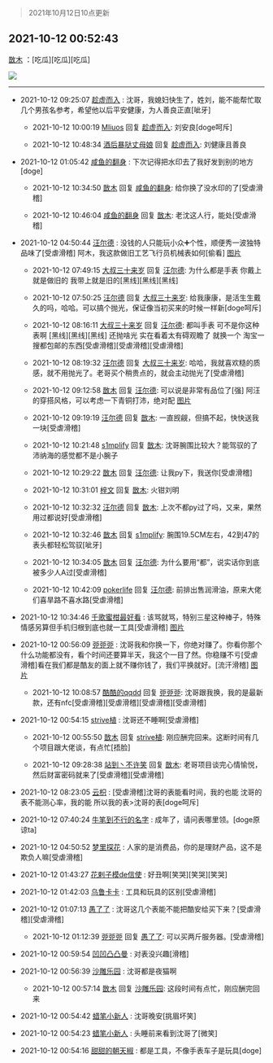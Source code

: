 > 2021年10月12日10点更新
<link rel="stylesheet" href="https://cdn.jsdelivr.net/gh/taotie6/sampleJSON@main/css/photo_show.css">
<meta name="referrer" content="no-referrer" />


 ## 2021-10-12 00:52:43 

 [㪚木](https://www.coolapk.com/feed/30628744?shareKey=OGUzMmRlYjAwMmRmNjE2NDZmNDI~) ：[吃瓜][吃瓜][吃瓜] 

<div class="album">
<img class="img-item" src="http://image.coolapk.com/feed/2021/1012/00/1081091_8bc9a7f9_1162_6808@1620x1614.jpeg" />
</div>

 ------- 

- 2021-10-12 09:25:07 [趁虚而入](uid=797342) : 沈哥，我媳妇快生了，姓刘，能不能帮忙取几个男孩名参考，希望他以后平安健康，为人善良正直[呲牙] 

    - 2021-10-12 10:00:19 [Mliuos](uid=837000) 回复 [趁虚而入](uid=797342): 刘安良[doge呵斥] 

    - 2021-10-12 10:48:34 [酒后暴哒丈母娘](uid=958361) 回复 [趁虚而入](uid=797342): 刘健康且善良 

- 2021-10-12 01:05:42 [咸鱼的翻身](uid=3945270) : 下次记得把水印去了我好发到别的地方[doge] 

    - 2021-10-12 10:34:50 [㪚木](uid=1081091) 回复 [咸鱼的翻身](uid=3945270): 给你换了没水印的了[受虐滑稽] 

    - 2021-10-12 10:46:04 [咸鱼的翻身](uid=3945270) 回复 [㪚木](uid=1081091): 老沈这人行，能处[受虐滑稽] 

- 2021-10-12 04:50:44 [汪尔德](uid=1595236) : 没钱的人只能玩小众➕个性，顺便秀一波独特品味了[受虐滑稽]
阿木，我这款做旧工艺飞行员机械表如何[偷看] [图片](http://image.coolapk.com/feed/2021/1012/04/1595236_49f5c7b0_5230_4204@1200x500.jpeg)

    - 2021-10-12 07:49:15 [大叔三十来岁](uid=5360167) 回复 [汪尔德](uid=1595236): 为什么都是手表 你戴上就是做旧的  我带上就是旧的[黑线][黑线][黑线] 

    - 2021-10-12 07:50:25 [汪尔德](uid=1595236) 回复 [大叔三十来岁](uid=5360167): 给我康康，是活生生戴久的吗，哈哈。可以搞个抛光，保证像当初买来的时候一样新[doge呵斥] 

    - 2021-10-12 08:16:11 [大叔三十来岁](uid=5360167) 回复 [汪尔德](uid=1595236): 都叫手表  可不是你这种表啊  [黑线][黑线][黑线] 还抛啥光  实在看着太有碍观瞻了  就换一个  淘宝一搜都包邮的东西[受虐滑稽][受虐滑稽][受虐滑稽] 

    - 2021-10-12 08:19:32 [汪尔德](uid=1595236) 回复 [大叔三十来岁](uid=5360167): 哈哈，我就喜欢糙的质感，就不用抛光了。老哥买个稍贵点的，就会主动抛光了[受虐滑稽] 

    - 2021-10-12 09:12:58 [㪚木](uid=1081091) 回复 [汪尔德](uid=1595236): 可以说是非常有品位了[强]
阿汪的穿搭风格，可以考虑一下青铜打沛，绝对配 [图片](http://image.coolapk.com/feed/2021/1012/09/1081091_d88819a7_1177_1178@1015x1285.png)

    - 2021-10-12 09:19:19 [汪尔德](uid=1595236) 回复 [㪚木](uid=1081091): 一直觊觎，但搞不起，快快送我一块[受虐滑稽] 

    - 2021-10-12 10:21:48 [s1mplify](uid=1732022) 回复 [㪚木](uid=1081091): 沈哥腕围比较大？能驾驭的了沛纳海的感觉都不是小腕子 

    - 2021-10-12 10:29:22 [㪚木](uid=1081091) 回复 [汪尔德](uid=1595236): 让我py下，我送你[受虐滑稽] 

    - 2021-10-12 10:31:01 [梓文](uid=2075001) 回复 [㪚木](uid=1081091): 火钳刘明 

    - 2021-10-12 10:32:32 [汪尔德](uid=1595236) 回复 [㪚木](uid=1081091): 上次不都py过了吗，又来，果然用过都说好[受虐滑稽] 

    - 2021-10-12 10:32:46 [㪚木](uid=1081091) 回复 [s1mplify](uid=1732022): 腕围19.5CM左右，42到47的表头都轻松驾驭[呲牙] 

    - 2021-10-12 10:34:05 [㪚木](uid=1081091) 回复 [汪尔德](uid=1595236): 为什么要用“都”，说实话你到底被多少人A过[受虐滑稽] 

    - 2021-10-12 10:42:09 [pokerlife](uid=575409) 回复 [汪尔德](uid=1595236): 前排出售润滑油，原来大佬们喜旱路不喜水路[受虐滑稽] 

- 2021-10-12 10:34:46 [千歌蜜柑最好看](uid=1256624) : 该骂就骂，特别三星这种棒子，特殊情感另算但手机归根到底也就一工具[受虐滑稽] [图片](http://image.coolapk.com/feed/2021/1012/10/1256624_feaa7391_6085_2078@1536x2152.jpeg)

- 2021-10-12 00:56:09 [戼戼戼](uid=4044548) : 沈哥我和你换一下，你绝对赚了。你看你那个什么功能都没有，看个时间还要算半天，我这个一目了然。你稳赚不亏[受虐滑稽]看在我们都是酷友的面上就不赚你钱了，我们平换就好。[流汗滑稽] [图片](http://image.coolapk.com/feed/2021/1012/00/4044548_510ea2f8_1368_3176@2160x3840.jpeg)

    - 2021-10-12 10:08:57 [酷酷的qqdd](uid=9633812) 回复 [戼戼戼](uid=4044548): 沈哥跟我换，我的是最新款，还有nfc[受虐滑稽][受虐滑稽][受虐滑稽][受虐滑稽] 

- 2021-10-12 00:54:15 [strive植](uid=1468928) : 沈哥还不睡啊[受虐滑稽] 

    - 2021-10-12 00:55:50 [㪚木](uid=1081091) 回复 [strive植](uid=1468928): 刚应酬完回来。这断时间有几个项目跟大佬谈，有点忙[捂脸] 

    - 2021-10-12 09:28:38 [站到丶不许笑](uid=1165627) 回复 [㪚木](uid=1081091): 老哥项目谈完心情愉悦，然后财富密码就来了[受虐滑稽][受虐滑稽] 

- 2021-10-12 08:23:05 [云枳](uid=4374824) : [受虐滑稽]沈哥的表能看时间，我的也能
沈哥的表不能测心率，我的能
所以我的表&gt;沈哥的表[doge呵斥] 

- 2021-10-12 07:40:24 [牛笔到不行的名字](uid=2374460) : 成年了，请问表哪里领。[doge原谅ta] 

- 2021-10-12 04:50:52 [梦里探花](uid=836750) : 人家的是消费品，你的是理财产品，这不是欺负人嘛[受虐滑稽] 

- 2021-10-12 01:43:27 [花剌子模de信使](uid=2917993) : 好丑啊[笑哭][笑哭][笑哭] 

- 2021-10-12 01:42:03 [乌鲁卡卡](uid=1446701) : 工具和玩具的区别[受虐滑稽] 

- 2021-10-12 01:07:13 [愚了了](uid=734193) : 沈哥这几个表能不能把酷安给买下来？[受虐滑稽][受虐滑稽] 

    - 2021-10-12 01:12:39 [戼戼戼](uid=4044548) 回复 [愚了了](uid=734193): 可以买两斤服务器。[受虐滑稽] 

- 2021-10-12 00:59:54 [凹凹凸凸曼](uid=7430744) : 对表没兴趣[滑稽] 

- 2021-10-12 00:56:39 [沙雕乐园](uid=2447129) : 沈哥都是夜猫啊 

    - 2021-10-12 00:57:14 [㪚木](uid=1081091) 回复 [沙雕乐园](uid=2447129): 这段时间有点忙，刚应酬完回来 

- 2021-10-12 00:54:42 [蜡笔小新人](uid=4236945) : 沈哥晚安[挑眉坏笑] 

- 2021-10-12 00:54:23 [蜡笔小新人](uid=4236945) : 头睡前来看到沈哥了[微笑] 

- 2021-10-12 00:54:16 [甜甜的朝天椒](uid=3158821) : 都是工具，不像手表车子是玩具[doge] 

